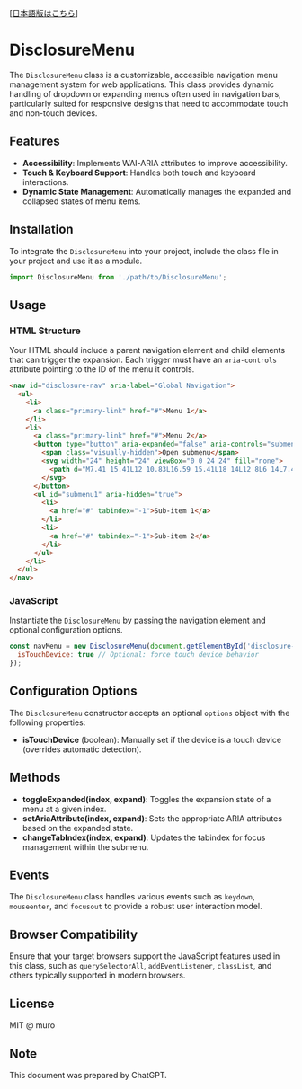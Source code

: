 [[日本語版はこちら](./README.ja.md)]

# DisclosureMenu
The `DisclosureMenu` class is a customizable, accessible navigation menu management system for web applications. This class provides dynamic handling of dropdown or expanding menus often used in navigation bars, particularly suited for responsive designs that need to accommodate touch and non-touch devices.

## Features
- **Accessibility**: Implements WAI-ARIA attributes to improve accessibility.
- **Touch & Keyboard Support**: Handles both touch and keyboard interactions.
- **Dynamic State Management**: Automatically manages the expanded and collapsed states of menu items.

## Installation
To integrate the `DisclosureMenu` into your project, include the class file in your project and use it as a module.

```javascript
import DisclosureMenu from './path/to/DisclosureMenu';
```

## Usage

### HTML Structure
Your HTML should include a parent navigation element and child elements that can trigger the expansion. Each trigger must have an `aria-controls` attribute pointing to the ID of the menu it controls.

```html
<nav id="disclosure-nav" aria-label="Global Navigation">
  <ul>
    <li>
      <a class="primary-link" href="#">Menu 1</a>
    </li>
    <li>
      <a class="primary-link" href="#">Menu 2</a>
      <button type="button" aria-expanded="false" aria-controls="submenu1">
        <span class="visually-hidden">Open submenu</span>
        <svg width="24" height="24" viewBox="0 0 24 24" fill="none">
          <path d="M7.41 15.41L12 10.83L16.59 15.41L18 14L12 8L6 14L7.41 15.41Z" fill="black" />
        </svg>
      </button>
      <ul id="submenu1" aria-hidden="true">
        <li>
          <a href="#" tabindex="-1">Sub-item 1</a>
        </li>
        <li>
          <a href="#" tabindex="-1">Sub-item 2</a>
        </li>
      </ul>
    </li>
  </ul>
</nav>
```

### JavaScript
Instantiate the `DisclosureMenu` by passing the navigation element and optional configuration options.

```javascript
const navMenu = new DisclosureMenu(document.getElementById('disclosure-nav'), {
  isTouchDevice: true // Optional: force touch device behavior
});
```

## Configuration Options
The `DisclosureMenu` constructor accepts an optional `options` object with the following properties:

- **isTouchDevice** (boolean): Manually set if the device is a touch device (overrides automatic detection).

## Methods
- **toggleExpanded(index, expand)**: Toggles the expansion state of a menu at a given index.
- **setAriaAttribute(index, expand)**: Sets the appropriate ARIA attributes based on the expanded state.
- **changeTabIndex(index, expand)**: Updates the tabindex for focus management within the submenu.

## Events
The `DisclosureMenu` class handles various events such as `keydown`, `mouseenter`, and `focusout` to provide a robust user interaction model.

## Browser Compatibility
Ensure that your target browsers support the JavaScript features used in this class, such as `querySelectorAll`, `addEventListener`, `classList`, and others typically supported in modern browsers.

## License

MIT @ muro

## Note
This document was prepared by ChatGPT.